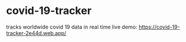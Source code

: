 # covid-19-tracker
tracks worldwide covid 19 data in real time
live demo: https://covid-19-tracker-2e44d.web.app/



